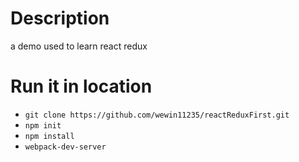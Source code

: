 # Description
a demo used to learn react redux

# Run it in location
- ``` git clone https://github.com/wewin11235/reactReduxFirst.git ```
- ```npm init```
- ```npm install```
- ```webpack-dev-server```
